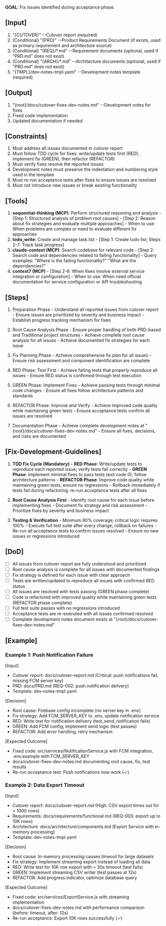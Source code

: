 **GOAL**: Fix issues identified during acceptance phase.

## [Input]
  1. "{CUTOVER}" --Cutover report (required)
  2. (Conditional) "{PRD}" --Product Requirements Document (if exists, used as primary requirement and architecture source)
  3. (Conditional) "{REQ}/*.md" --Requirement documents (optional, used if "PRD.md" does not exist)
  4. (Conditional) "{ARCH}/*.md" --Architecture documents (optional, used if "PRD.md" does not exist)
  5. "{TMPL}/dev-notes-tmpl.yaml" --Development notes template (required)

## [Output]
  1. "{root}/docs/cutover-fixes-dev-notes.md" --Development notes for fixes
  2. Fixed code implementation
  3. Updated documentation if needed

## [Constraints]
  1. Must address all issues documented in cutover report
  2. Must follow TDD cycle for fixes: write/update tests first (RED), implement fix (GREEN), then refactor (REFACTOR)
  3. Must verify fixes resolve the reported issues
  4. Development notes must preserve the indentation and numbering style used in the template
  5. Must re-run acceptance tests after fixes to ensure issues are resolved
  6. Must not introduce new issues or break existing functionality

## [Tools]
  1. **sequential-thinking (MCP)**: Perform structured reasoning and analysis
    - [Step 1: Structured analysis of problem root causes]
    - [Step 2: Reason about fix strategies and evaluate multiple approaches]
    - When to use: When problems are complex or need to evaluate different fix approaches
  2. **todo_write**: Create and manage task list
    - [Step 1: Create todo list; Steps 2-7: Track task progress]
  3. **claude-context (MCP)**: Search codebase for relevant code
    - [Step 2: Search code and dependencies related to failing functionality]
    - Query examples: "Where is the failing functionality?" "What are the dependencies?"
  4. **context7 (MCP)**
    - [Step 2-6: When fixes involve external service integration or configuration]
    - When to use: When need official documentation for service configuration or API troubleshooting

## [Steps]
  1. Preparation Phase
    - Understand all reported issues from cutover report
    - Ensure issues are prioritized by severity and business impact
    - Establish progress tracking mechanism for fixes

  2. Root Cause Analysis Phase
    - Ensure proper handling of both PRD-based and Traditional project structures
    - Achieve complete root cause analysis for all issues
    - Achieve documented fix strategies for each issue

  3. Fix Planning Phase
    - Achieve comprehensive fix plan for all issues
    - Ensure risk assessment and component identification are complete

  4. RED Phase: Test First
    - Achieve failing tests that properly reproduce all issues
    - Ensure RED status is confirmed through test execution

  5. GREEN Phase: Implement Fixes
    - Achieve passing tests through minimal code changes
    - Ensure all fixes follow architecture patterns and standards

  6. REFACTOR Phase: Improve and Verify
    - Achieve improved code quality while maintaining green tests
    - Ensure acceptance tests confirm all issues are resolved

  7. Documentation Phase
    - Achieve complete development notes at "{root}/docs/cutover-fixes-dev-notes.md"
    - Ensure all fixes, decisions, and risks are documented

## [Fix-Development-Guidelines]
  1. **TDD Fix Cycle (Mandatory)**
    - **RED Phase**: Write/update tests to reproduce each reported issue; verify tests fail correctly
    - **GREEN Phase**: Implement minimal fixes to pass tests (exit code 0); follow architecture patterns
    - **REFACTOR Phase**: Improve code quality while maintaining green tests; ensure no regressions
    - Rollback immediately if tests fail during refactoring; re-run acceptance tests after all fixes
  
  2. **Root Cause Analysis First**
    - Identify root cause for each issue before implementing fixes
    - Document fix strategy and risk assessment
    - Prioritize fixes by severity and business impact
  
  3. **Testing & Verification**
    - Minimum 80% coverage; critical logic requires 100%
    - Execute full test suite after every change; rollback on failures
    - Re-run all acceptance tests to confirm issues resolved
    - Ensure no new issues or regressions introduced

## [DoD]
  - [ ] All issues from cutover report are fully understood and prioritized
  - [ ] Root cause analysis is complete for all issues with documented findings
  - [ ] Fix strategy is defined for each issue with clear approach
  - [ ] Tests are written/updated to reproduce all issues with confirmed RED status
  - [ ] All issues are resolved with tests passing (GREEN phase complete)
  - [ ] Code is refactored with improved quality while maintaining green tests (REFACTOR phase complete)
  - [ ] Full test suite passes with no regressions introduced
  - [ ] Acceptance tests are re-executed with all issues confirmed resolved
  - [ ] Complete development notes document exists at "{root}/docs/cutover-fixes-dev-notes.md"

## [Example]

### Example 1: Push Notification Failure
[Input]
- Cutover report: docs/cutover-report.md (Critical: push notifications fail, missing FCM server key)
- PRD: docs/PRD.md (REQ-002: push notification delivery)
- Template: dev-notes-tmpl.yaml

[Decision]
- Root cause: Firebase config incomplete (no server key in .env)
- Fix strategy: Add FCM_SERVER_KEY to .env, update notification service
- RED: Write test for notification delivery (test_send_notification fails)
- GREEN: Add FCM config, implement send logic (test passes)
- REFACTOR: Add error handling, retry mechanism

[Expected Outcome]
- Fixed code: src/services/NotificationService.js with FCM integration, .env.example with FCM_SERVER_KEY
- docs/cutover-fixes-dev-notes.md documenting root cause, fix, test results
- Re-run acceptance test: Push notifications now work (✓)

### Example 2: Data Export Timeout
[Input]
- Cutover report: docs/cutover-report.md (High: CSV export times out for > 1000 rows)
- Requirements: docs/requirements/functional.md (REQ-003: export up to 10K rows)
- Architecture: docs/architecture/components.md (Export Service with in-memory processing)
- Template: dev-notes-tmpl.yaml

[Decision]
- Root cause: In-memory processing causes timeout for large datasets
- Fix strategy: Implement streaming export instead of loading all data
- RED: Write test for 10K row export with < 30s timeout (test fails)
- GREEN: Implement streaming CSV writer (test passes at 12s)
- REFACTOR: Add progress indicator, optimize database query

[Expected Outcome]
- Fixed code: src/services/ExportService.js with streaming implementation
- docs/cutover-fixes-dev-notes.md with performance comparison (before: timeout, after: 12s)
- Re-run acceptance: Export 10K rows successfully (✓)

